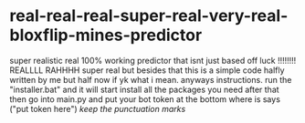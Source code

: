 # real-real-real-super-real-very-real-bloxflip-mines-predictor
super realistic real 100% working predictor that isnt just based off luck !!!!!!!! REALLLL RAHHHH
super real but besides that this is a simple code halfly written by me but half now if yk what i mean. anyways
instructions.
run the "installer.bat" and it will start install all the packages you need
after that then go into main.py and put your bot token at the bottom where is says ("put token here") *keep the punctuation marks*
